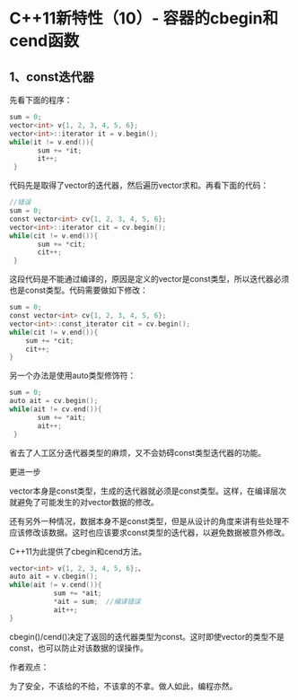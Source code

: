 # C++11新特性（10）- 容器的cbegin和cend函数

## 1、const迭代器

先看下面的程序：

```c++
sum = 0;
vector<int> v{1, 2, 3, 4, 5, 6};
vector<int>::iterator it = v.begin();
while(it != v.end()){
       sum += *it;
       it++;
 }
```

代码先是取得了vector的迭代器，然后遍历vector求和。再看下面的代码：

```c++
//错误
sum = 0;
const vector<int> cv{1, 2, 3, 4, 5, 6};
vector<int>::iterator cit = cv.begin();
while(cit != v.end()){
       sum += *cit;
       cit++;
 }
```

这段代码是不能通过编译的，原因是定义的vector是const类型，所以迭代器必须也是const类型。代码需要做如下修改：


```c++
sum = 0;
const vector<int> cv{1, 2, 3, 4, 5, 6};
vector<int>::const_iterator cit = cv.begin();
while(cit != v.end()){
    sum += *cit;
    cit++;
}
```

另一个办法是使用auto类型修饰符：

```c++
sum = 0;
auto ait = cv.begin();
while(ait != cv.end()){ 
       sum += *ait;
       ait++;
 }
```

省去了人工区分迭代器类型的麻烦，又不会妨碍const类型迭代器的功能。

更进一步

vector本身是const类型，生成的迭代器就必须是const类型。这样，在编译层次就避免了可能发生的对vector数据的修改。

还有另外一种情况，数据本身不是const类型，但是从设计的角度来讲有些处理不应该修改该数据。这时也应该要求const类型的迭代器，以避免数据被意外修改。

C++11为此提供了cbegin和cend方法。

```c++
vector<int> v{1, 2, 3, 4, 5, 6};、
auto ait = v.cbegin();
while(ait != v.cend()){
           sum += *ait;
           *ait = sum;  //编译错误
           ait++;
}
```


cbegin()/cend()决定了返回的迭代器类型为const。这时即使vector的类型不是const，也可以防止对该数据的误操作。

作者观点：

为了安全，不该给的不给，不该拿的不拿。做人如此，编程亦然。